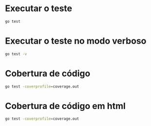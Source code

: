 # Executar o teste

```bash
go test
```

# Executar o teste no modo verboso

```bash
go test -v
```

# Cobertura de código

```bash
go test -coverprofile=coverage.out
```

# Cobertura de código em html

```bash
go test -coverprofile=coverage.out
```
